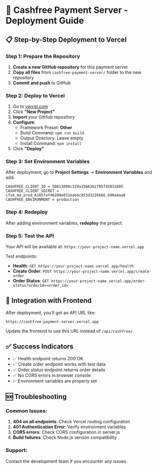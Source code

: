 # 🚀 Cashfree Payment Server - Deployment Guide

## 📋 Step-by-Step Deployment to Vercel

### Step 1: Prepare the Repository
1. **Create a new GitHub repository** for this payment server
2. **Copy all files** from `cashfree-payment-server/` folder to the new repository
3. **Commit and push** to GitHub

### Step 2: Deploy to Vercel
1. Go to [vercel.com](https://vercel.com)
2. Click **"New Project"**
3. **Import** your GitHub repository
4. **Configure**:
   - Framework Preset: **Other**
   - Build Command: `npm run build`
   - Output Directory: Leave empty
   - Install Command: `npm install`
5. Click **"Deploy"**

### Step 3: Set Environment Variables
After deployment, go to **Project Settings** → **Environment Variables** and add:

```
CASHFREE_CLIENT_ID = 50613090c329a15663b2765f45031605
CASHFREE_CLIENT_SECRET = cfsk_ma_prod_6165faf46209e032eab4c853d3226b66_b90a4aa0
CASHFREE_ENVIRONMENT = production
```

### Step 4: Redeploy
After adding environment variables, **redeploy** the project.

### Step 5: Test the API
Your API will be available at: `https://your-project-name.vercel.app`

Test endpoints:
- **Health**: `GET https://your-project-name.vercel.app/health`
- **Create Order**: `POST https://your-project-name.vercel.app/create-order`
- **Order Status**: `GET https://your-project-name.vercel.app/order-status?orderId=<order_id>`

## 🔗 Integration with Frontend

After deployment, you'll get an API URL like:
```
https://cashfree-payment-server.vercel.app
```

Update the frontend to use this URL instead of `/api/cashfree/`.

## ✅ Success Indicators

- ✅ Health endpoint returns 200 OK
- ✅ Create order endpoint works with test data
- ✅ Order status endpoint returns order details
- ✅ No CORS errors in browser console
- ✅ Environment variables are properly set

## 🆘 Troubleshooting

### Common Issues:
1. **404 on all endpoints**: Check Vercel routing configuration
2. **401 Authentication Error**: Verify environment variables
3. **CORS errors**: Check CORS configuration in server.js
4. **Build failures**: Check Node.js version compatibility

### Support:
Contact the development team if you encounter any issues.
